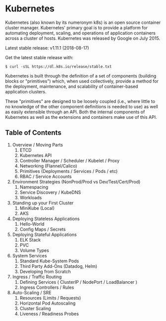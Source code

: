 # Kubernetes

Kubernetes (also known by its numeronym k8s) is an open source container cluster manager. Kubernetes' primary goal is to provide a platform for automating deployment, scaling, and operations of application containers across a cluster of hosts. Kubernetes was released by Google on July 2015.

Latest stable release: v1.11.1 (2018-08-17)

Get the latest stable release with:
```
$ curl -sSL https://dl.k8s.io/release/stable.txt
```

Kubernetes is built through the definition of a set of components (building blocks or "primitives") which, when used collectively, provide a method for the deployment, maintenance, and scalability of container-based application clusters.

These "primitives" are designed to be loosely coupled (i.e., where little to no knowledge of the other component definitions is needed to use) as well as easily extensible through an API. Both the internal components of Kubernetes as well as the extensions and containers make use of this API.

## Table of Contents

1. Overview / Moving Parts
   1. ETCD
   2. Kubernetes API
   3. Controller Manager / Scheduler / Kubelet / Proxy
   4. Networking (Flannel/Calico)
   5. Primitives (Deployments / Services / Pods / etc)
   6. RBAC / Service Accounts
2. Environment Strategies (NonProd/Prod vs Dev/Test/Cert/Prod)
   1. Namespacing
   2. Service Discovery / KubeDNS
   3. Workloads
3. Standing up your First Cluster
   1. MiniKube (Local)
   2. AKS
4. Deploying Stateless Applications
   1. Hello-World
   2. Config Maps / Secrets
5. Deploying Stateful Applications
   1. ELK Stack
   2. PVC
   3. Volume Types
6. System Services
   1. Standard Kube-System Pods
   2. Third Party Add-Ons (Datadog, Helm)
   3. Developing from Scratch
7. Ingress / Traffic Routing
   1. Defining Services ( ClusterIP / NodePort / LoadBalancer )
   2. Ingress Controllers / Rules
8. Auto-Scaling / SRE
   1. Resources (Limits / Requests)
   2. Horizontal Pod Autoscaling
   3. Cluster Scaling
   4. Liveness / Readiness Probes